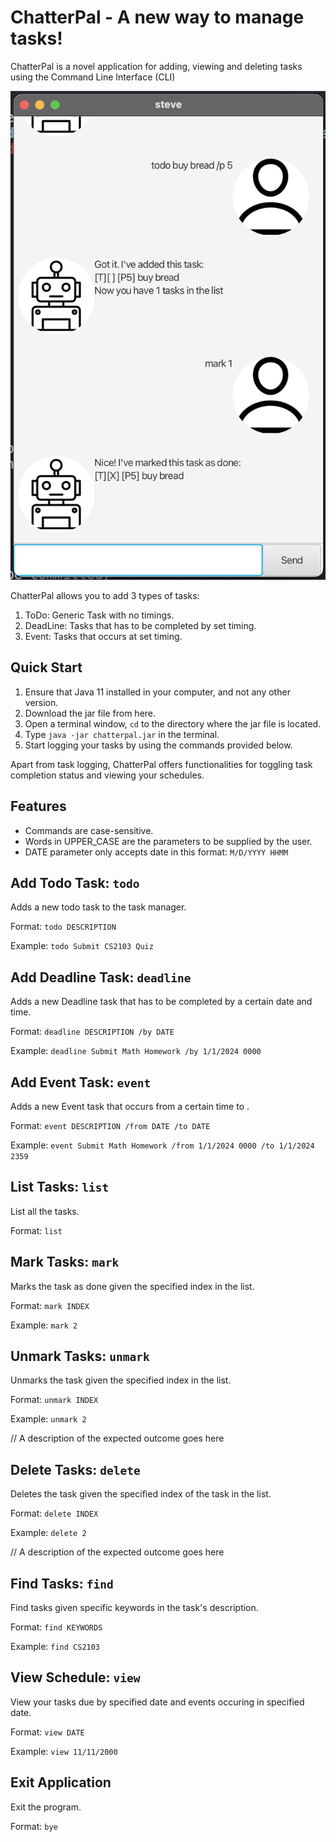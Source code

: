 # ChatterPal - A new way to manage tasks!

ChatterPal is a novel application for adding, viewing and deleting tasks using the Command Line Interface (CLI)

![Screenshot of application](Ui.png)


ChatterPal allows you to add 3 types of tasks:
1. ToDo: Generic Task with no timings.
2. DeadLine: Tasks that has to be completed by set timing.
3. Event: Tasks that occurs at set timing.

## Quick Start
1. Ensure that Java 11 installed in your computer, and not any other version.
2. Download the jar file from here.
3. Open a terminal window, `cd` to the directory where the jar file is located. 
4. Type `java -jar chatterpal.jar` in the terminal.
5. Start logging your tasks by using the commands provided below.


Apart from task logging, ChatterPal offers functionalities for toggling task completion status and viewing your schedules.

## Features
 - Commands are case-sensitive.
 - Words in UPPER_CASE are the parameters to be supplied by the user.
 - DATE parameter only accepts date in this format: `M/D/YYYY HHMM`
## Add Todo Task: `todo`

Adds a new todo task to the task manager.

Format: `todo DESCRIPTION`

Example: `todo Submit CS2103 Quiz`


## Add Deadline Task: `deadline`

Adds a new Deadline task that has to be completed by a certain date and time.

Format: `deadline DESCRIPTION /by DATE`

Example: `deadline Submit Math Homework /by 1/1/2024 0000`

## Add Event Task: `event`

Adds a new Event task that occurs from a certain time to .

Format: `event DESCRIPTION /from DATE /to DATE`

Example: `event Submit Math Homework /from 1/1/2024 0000 /to 1/1/2024 2359`


## List Tasks: `list`

List all the tasks. 

Format: `list`


## Mark Tasks: `mark`

Marks the task as done given the specified index in the list.

Format: `mark INDEX`

Example: `mark 2`


## Unmark Tasks: `unmark`
Unmarks the task given the specified index in the list.

Format: `unmark INDEX`

Example: `unmark 2`

// A description of the expected outcome goes here


## Delete Tasks: `delete`
Deletes the task given the specified index of the task in the list.

Format: `delete INDEX`

Example: `delete 2`

// A description of the expected outcome goes here


## Find Tasks: `find`
Find tasks given specific keywords in the task's description.

Format: `find KEYWORDS`

Example: `find CS2103`

## View Schedule: `view`
View your tasks due by specified date and events occuring in specified date.

Format: `view DATE`

Example: `view 11/11/2000`

## Exit Application
Exit the program.

Format: `bye`
